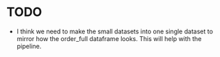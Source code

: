 # TODO

- I think we need to make the small datasets into one single dataset
  to mirror how the order_full dataframe looks. This will help with the
  pipeline.

